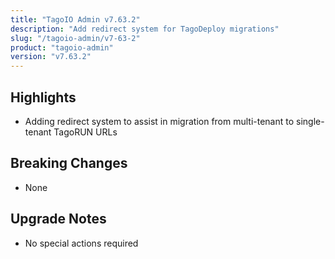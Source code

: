 ```yaml
---
title: "TagoIO Admin v7.63.2"
description: "Add redirect system for TagoDeploy migrations"
slug: "/tagoio-admin/v7-63-2"
product: "tagoio-admin"
version: "v7.63.2"
---
```


## Highlights

- Adding redirect system to assist in migration from multi-tenant to single-tenant TagoRUN URLs

## Breaking Changes

- None

## Upgrade Notes

- No special actions required
